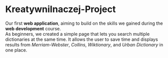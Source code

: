 # KreatywniInaczej-Project
Our first **web application**, aiming to build on the skills we gained during the **web development** course. 
<br>
As beginners, we created a simple page that lets you search multiple dictionaries at the same time. It allows the user to save time and displays results from *Merriam-Webster*, *Collins*, *Wiktionary*, and *Urban Dictionary* in one place.
